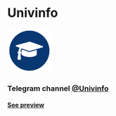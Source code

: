 # Univinfo

<img src="src/icon.gif" width="100">

### Telegram channel [@Univinfo](https://t.me/Univinfo)

#### [See preview](https://t.me/s/Univinfo)
